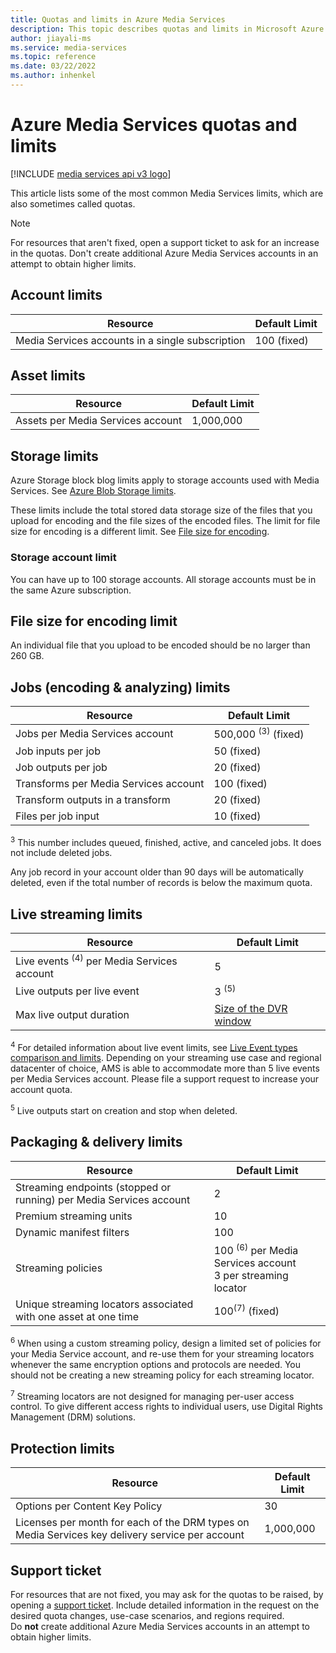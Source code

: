 ```yaml
---
title: Quotas and limits in Azure Media Services
description: This topic describes quotas and limits in Microsoft Azure Media Services.
author: jiayali-ms
ms.service: media-services
ms.topic: reference
ms.date: 03/22/2022
ms.author: inhenkel
---
```


<!-- If you update limits in this topic, make sure to also update /azure/azure-resource-manager/management/azure-subscription-service-limits#media-services-limits -->

# Azure Media Services quotas and limits

[!INCLUDE [media services api v3 logo](./includes/v3-hr.md)]

This article lists some of the most common Media Services limits, which are also sometimes called quotas.

> [!NOTE]
> For resources that aren't fixed, open a support ticket to ask for an increase in the quotas. Don't create additional Azure Media Services accounts in an attempt to obtain higher limits.

## Account limits

| Resource | Default Limit |
| --- | --- |
| Media Services accounts in a single subscription | 100 (fixed) |

## Asset limits

| Resource | Default Limit |
| --- | --- |
| Assets per Media Services account | 1,000,000|

## Storage limits

Azure Storage block blog limits apply to storage accounts used with Media Services.  See [Azure Blob Storage limits](/azure/azure-resource-manager/management/azure-subscription-service-limits#azure-blob-storage-limits).

These limits include the total stored data storage size of the files that you upload for encoding and the file sizes of the encoded files.  The limit for file size for encoding is a different limit. See [File size for encoding](#file-size-for-encoding-limit).

### Storage account limit

You can have up to 100 storage accounts. All storage accounts must be in the same Azure subscription.

## File size for encoding limit

An individual file that you upload to be encoded should be no larger than 260 GB.

## Jobs (encoding & analyzing) limits

| Resource | Default Limit |
| --- | --- |
| Jobs per Media Services account | 500,000 <sup>(3)</sup> (fixed)|
| Job inputs per job | 50  (fixed)|
| Job outputs per job | 20 (fixed) |
| Transforms per Media Services account | 100  (fixed)|
| Transform outputs in a transform | 20 (fixed) |
| Files per job input|10 (fixed)|

<sup>3</sup> This number includes queued, finished, active, and canceled jobs. It does not include deleted jobs.

Any job record in your account older than 90 days will be automatically deleted, even if the total number of records is below the maximum quota.

## Live streaming limits

| Resource | Default Limit |
| --- | --- |
| Live events <sup>(4)</sup> per Media Services account |5|
| Live outputs per live event |3 <sup>(5)</sup> |
| Max live output duration | [Size of the DVR window](live-event-cloud-dvr-time-how-to.md) |

<sup>4</sup> For detailed information about live event limits, see [Live Event types comparison and limits](live-event-types-comparison-reference.md). Depending on your streaming use case and regional datacenter of choice, AMS is able to accommodate more than 5 live events per Media Services account. Please file a support request to increase your account quota.

<sup>5</sup> Live outputs start on creation and stop when deleted.

## Packaging & delivery limits

| Resource | Default Limit |
| --- | --- |
| Streaming endpoints (stopped or running) per Media Services account | 2 |
| Premium streaming units | 10 |
| Dynamic manifest filters |100|
| Streaming policies | 100 <sup>(6)</sup> per Media Services account <br/> 3 per streaming locator |
| Unique streaming locators associated with one asset at one time | 100<sup>(7)</sup> (fixed) |

<sup>6</sup> When using a custom streaming policy, design a limited set of policies for your Media Service account, and re-use them for your streaming locators whenever the same encryption options and protocols are needed. You should not be creating a new streaming policy for each streaming locator.

<sup>7</sup> Streaming locators are not designed for managing per-user access control. To give different access rights to individual users, use Digital Rights Management (DRM) solutions.

## Protection limits

| Resource | Default Limit |
| --- | --- |
| Options per Content Key Policy |30 |
| Licenses per month for each of the DRM types on Media Services key delivery service per account|1,000,000|

## Support ticket

For resources that are not fixed, you may ask for the quotas to be raised, by opening a [support ticket](https://portal.azure.com/#blade/Microsoft_Azure_Support/HelpAndSupportBlade/newsupportrequest). Include detailed information in the request on the desired quota changes, use-case scenarios, and regions required. <br/>Do **not** create additional Azure Media Services accounts in an attempt to obtain higher limits.
